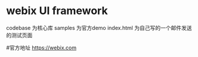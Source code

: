 # webix UI framework

codebase 为核心库
samples 为官方demo
index.html 为自己写的一个邮件发送的测试页面

#官方地址
https://webix.com
